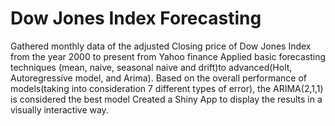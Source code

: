 # Dow Jones Index Forecasting
Gathered monthly data of the adjusted Closing price of Dow Jones Index from the year 2000 to present from Yahoo finance
Applied basic forecasting techniques (mean, naive, seasonal naive and drift)to advanced(Holt, Autoregressive model, and Arima).
Based on the overall performance of models(taking into consideration 7 different types of error), the ARIMA(2,1,1) is considered the best model
Created a Shiny App to display the results in a visually interactive way.

